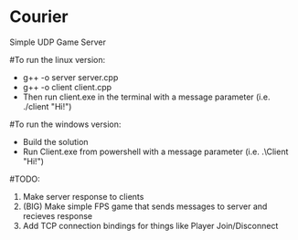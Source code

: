 # Courier
Simple UDP Game Server

#To run the linux version:
- g++ -o server server.cpp
- g++ -o client client.cpp
- Then run client.exe in the terminal with a message parameter (i.e. ./client "Hi!")

#To run the windows version:
- Build the solution
- Run Client.exe from powershell with a message parameter (i.e. .\Client "Hi!")

#TODO:
1. Make server response to clients
2. (BIG) Make simple FPS game that sends messages to server and recieves response
3. Add TCP connection bindings for things like Player Join/Disconnect